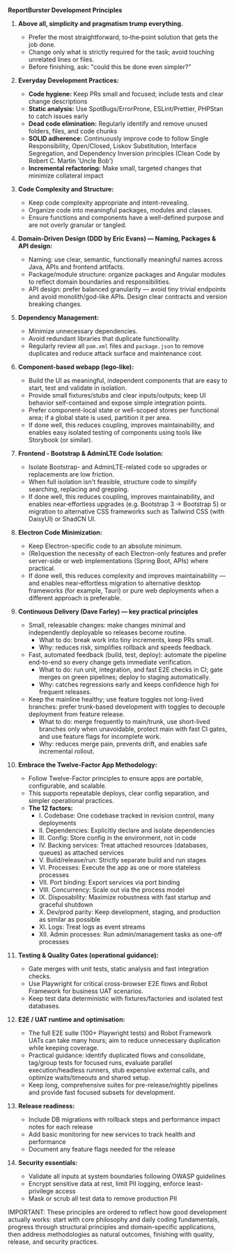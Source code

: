 **ReportBurster Development Principles**

1.  **Above all, simplicity and pragmatism trump everything.**  
    *  Prefer the most straightforward, to‑the‑point solution that gets the job done.  
    *  Change only what is strictly required for the task; avoid touching unrelated lines or files.  
    *  Before finishing, ask: "could this be done even simpler?"

2.  **Everyday Development Practices:**
    *  **Code hygiene:** Keep PRs small and focused; include tests and clear change descriptions
    *  **Static analysis:** Use SpotBugs/ErrorProne, ESLint/Prettier, PHPStan to catch issues early
    *  **Dead code elimination:** Regularly identify and remove unused folders, files, and code chunks
    *  **SOLID adherence:** Continuously improve code to follow Single Responsibility, Open/Closed, Liskov Substitution, Interface Segregation, and Dependency Inversion principles (Clean Code by Robert C. Martin 'Uncle Bob')
    *  **Incremental refactoring:** Make small, targeted changes that minimize collateral impact

3.  **Code Complexity and Structure:**  
    *  Keep code complexity appropriate and intent-revealing.  
    *  Organize code into meaningful packages, modules and classes.  
    *  Ensure functions and components have a well-defined purpose and are not overly granular or tangled.

4.  **Domain-Driven Design (DDD by Eric Evans) — Naming, Packages & API design:**  
    *  Naming: use clear, semantic, functionally meaningful names across Java, APIs and frontend artifacts.  
    *  Package/module structure: organize packages and Angular modules to reflect domain boundaries and responsibilities.  
    *  API design: prefer balanced granularity — avoid tiny trivial endpoints and avoid monolith/god-like APIs. Design clear contracts and version breaking changes.

5.  **Dependency Management:**  
    *  Minimize unnecessary dependencies.  
    *  Avoid redundant libraries that duplicate functionality.  
    *  Regularly review all `pom.xml` files and `package.json` to remove duplicates and reduce attack surface and maintenance cost.

6.  **Component-based webapp (lego-like):**  
    *  Build the UI as meaningful, independent components that are easy to start, test and validate in isolation.  
    *  Provide small fixtures/stubs and clear inputs/outputs; keep UI behavior self-contained and expose simple integration points.  
    *  Prefer component-local state or well-scoped stores per functional area; if a global state is used, partition it per area.
    *  If done well, this reduces coupling, improves maintainability, and enables easy isolated testing of components using tools like Storybook (or similar).

7.  **Frontend - Bootstrap & AdminLTE Code Isolation:**  
    *  Isolate Bootstrap- and AdminLTE-related code so upgrades or replacements are low friction.  
    *  When full isolation isn't feasible, structure code to simplify searching, replacing and grepping.
    *  If done well, this reduces coupling, improves maintainability, and enables near‑effortless upgrades (e.g. Bootstrap 3 → Bootstrap 5) or migration to alternative CSS frameworks such as Tailwind CSS (with DaisyUI) or ShadCN UI.

8.  **Electron Code Minimization:**  
    *  Keep Electron-specific code to an absolute minimum.  
    *  (Re)question the necessity of each Electron-only features and prefer server-side or web implementations (Spring Boot, APIs) where practical.
    *  If done well, this reduces complexity and improves maintainability — and enables near‑effortless migration to alternative desktop frameworks (for example, Tauri) or pure web deployments when a different approach is preferable.

9.  **Continuous Delivery (Dave Farley) — key practical principles**  
    *  Small, releasable changes: make changes minimal and independently deployable so releases become routine.  
       - What to do: break work into tiny increments, keep PRs small.  
       - Why: reduces risk, simplifies rollback and speeds feedback.  
    *  Fast, automated feedback (build, test, deploy): automate the pipeline end-to-end so every change gets immediate verification.  
       - What to do: run unit, integration, and fast E2E checks in CI; gate merges on green pipelines; deploy to staging automatically.  
       - Why: catches regressions early and keeps confidence high for frequent releases.  
    *  Keep the mainline healthy; use feature toggles not long-lived branches: prefer trunk-based development with toggles to decouple deployment from feature release.  
       - What to do: merge frequently to main/trunk, use short-lived branches only when unavoidable, protect main with fast CI gates, and use feature flags for incomplete work.  
       - Why: reduces merge pain, prevents drift, and enables safe incremental rollout.

10. **Embrace the Twelve-Factor App Methodology:**
    *  Follow Twelve-Factor principles to ensure apps are portable, configurable, and scalable.
    *  This supports repeatable deploys, clear config separation, and simpler operational practices.
    *  **The 12 factors:**
       - I. Codebase: One codebase tracked in revision control, many deployments
       - II. Dependencies: Explicitly declare and isolate dependencies
       - III. Config: Store config in the environment, not in code
       - IV. Backing services: Treat attached resources (databases, queues) as attached services
       - V. Build/release/run: Strictly separate build and run stages
       - VI. Processes: Execute the app as one or more stateless processes
       - VII. Port binding: Export services via port binding
       - VIII. Concurrency: Scale out via the process model
       - IX. Disposability: Maximize robustness with fast startup and graceful shutdown
       - X. Dev/prod parity: Keep development, staging, and production as similar as possible
       - XI. Logs: Treat logs as event streams
       - XII. Admin processes: Run admin/management tasks as one-off processes

11. **Testing & Quality Gates (operational guidance):**  
    *  Gate merges with unit tests, static analysis and fast integration checks.  
    *  Use Playwright for critical cross-browser E2E flows and Robot Framework for business UAT scenarios.  
    *  Keep test data deterministic with fixtures/factories and isolated test databases.

12. **E2E / UAT runtime and optimisation:**  
    *  The full E2E suite (100+ Playwright tests) and Robot Framework UATs can take many hours; aim to reduce unnecessary duplication while keeping coverage.  
    *  Practical guidance: identify duplicated flows and consolidate, tag/group tests for focused runs, evaluate parallel execution/headless runners, stub expensive external calls, and optimize waits/timeouts and shared setup.  
    *  Keep long, comprehensive suites for pre-release/nightly pipelines and provide fast focused subsets for development.

13. **Release readiness:**
    * Include DB migrations with rollback steps and performance impact notes for each release
    * Add basic monitoring for new services to track health and performance
    * Document any feature flags needed for the release

14. **Security essentials:**
    * Validate all inputs at system boundaries following OWASP guidelines
    * Encrypt sensitive data at rest, limit PII logging, enforce least-privilege access
    * Mask or scrub all test data to remove production PII

IMPORTANT: These principles are ordered to reflect how good development actually works: start with core philosophy and daily coding fundamentals, progress through structural principles and domain-specific applications, then address methodologies as natural outcomes, finishing with quality, release, and security practices.
